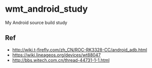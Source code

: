 # wmt_android_study
My Android source build study

## Ref  
* http://wiki.t-firefly.com/zh_CN/ROC-RK3328-CC/android_adb.html  
* https://wiki.lineageos.org/devices/wt88047  
* http://bbs.witech.com.cn/thread-44731-1-1.html  

